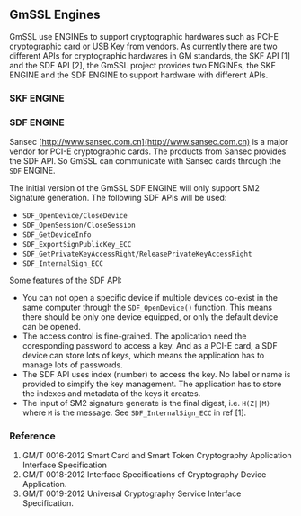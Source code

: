 ## GmSSL Engines

GmSSL use ENGINEs to support cryptographic hardwares such as PCI-E cryptographic
card or USB Key from vendors. As currently there are two different APIs for
cryptographic hardwares in GM standards, the SKF API [1] and the SDF API [2],
the GmSSL project provides two ENGINEs, the SKF ENGINE and the SDF ENGINE to
support hardware with different APIs.


### SKF ENGINE


### SDF ENGINE

Sansec [http://www.sansec.com.cn](http://www.sansec.com.cn) is a major vendor
for PCI-E cryptographic cards. The products from Sansec provides the SDF API.
So GmSSL can communicate with Sansec cards through the `SDF` ENGINE.

The initial version of the GmSSL SDF ENGINE will only support SM2 Signature
generation. The following SDF APIs will be used:

* `SDF_OpenDevice/CloseDevice`
* `SDF_OpenSession/CloseSession`
* `SDF_GetDeviceInfo`
* `SDF_ExportSignPublicKey_ECC`
* `SDF_GetPrivateKeyAccessRight/ReleasePrivateKeyAccessRight`
* `SDF_InternalSign_ECC`

Some features of the SDF API:

* You can not open a specific device if multiple devices co-exist in the same
   computer through the `SDF_OpenDevice()` function. This means there should be
   only one device equipped, or only the default device can be opened.
* The access control is fine-grained. The application need the coresponding
   password to access a key. And as a PCI-E card, a SDF device can store lots of
   keys, which means the application has to manage lots of passwords.
* The SDF API uses index (number) to access the key. No label or name is
   provided to simpify the key management. The application has to store the
   indexes and metadata of the keys it creates.
* The input of SM2 signature generate is the final digest, i.e. `H(Z||M)` where
   `M` is the message. See `SDF_InternalSign_ECC` in ref [1].

### Reference

 1. GM/T 0016-2012 Smart Card and Smart Token Cryptography Application Interface
    Specification
 2. GM/T 0018-2012 Interface Specifications of Cryptography Device Application.
 3. GM/T 0019-2012 Universal Cryptography Service Interface Specification.
